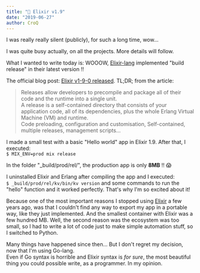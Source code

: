 ```yaml
---
title: "🧪 Elixir v1.9"
date: "2019-06-27"
author: CroQ
---
```


I was really really silent (publicly), for such a long time, wow...

I was quite busy actually, on all the projects. More details will follow.

What I wanted to write today is: WOOOW, [Elixir-lang](https://elixir-lang.org) implemented "build release" in their latest version !!

The official blog post: [Elixir v1-9-0 released](https://elixir-lang.org/blog/2019/06/24/elixir-v1-9-0-released/). TL;DR; from the article:

> Releases allow developers to precompile and package all of their code and the runtime into a single unit.<br/>
> A release is a self-contained directory that consists of your application code, all of its dependencies, plus the whole Erlang Virtual Machine (VM) and runtime.<br/>
> Code preloading, configuration and customisation, Self-contained, multiple releases, management scripts...

I made a small test with a basic "Hello world" app in Elixir 1.9. After that, I executed:<br/>
`$ MIX_ENV=prod mix release`

In the folder "_build/prod/rel/", the production app is only **8MB** !! 😱

I uninstalled Elixir and Erlang after compiling the app and I executed:<br/>
`$ _build/prod/rel/kv/bin/kv version` and some commands to run the "hello" function and it worked perfectly. That's why I'm so excited about it!

Because one of the most important reasons I stopped using [Elixir](https://elixir-lang.org) a few years ago, was that I couldn't find any way to export my app in a portable way, like they just implemented. And the smallest container with Elixir was a few hundred MB. Well, the second reason was the ecosystem was too small, so I had to write a lot of code just to make simple automation stuff, so I switched to Python.

Many things have happened since then... But I don't regret my decision, now that I'm using Go-lang.<br/>
Even if Go syntax is horrible and Elixir syntax is *for sure*, the most beautiful thing you could possible write, as a programmer. In my opinion.
